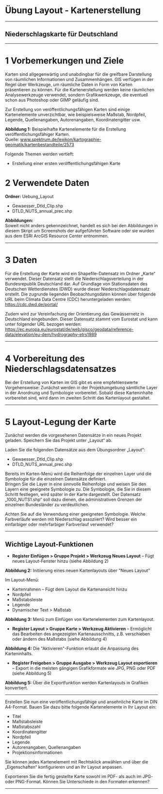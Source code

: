 # Übung Layout - Kartenerstellung

---

## Niederschlagskarte für Deutschland


---

# 1 Vorbemerkungen und Ziele

Karten sind allgegenwärtig und unabdingbar für die greifbare Darstellung von räumlichen Informationen und Zusammenhängen. GIS verfügen in der Regel über Werkzeuge, um räumliche Daten in Form von Karten präsentieren zu können. Für die Kartenerstellung werden keine räumlichen Analysewerkzeuge verwendet, sondern Grafikwerkzeuge, die eventuell schon aus Photoshop oder GIMP geläufig sind.

Zur Erstellung von veröffentlichungsfähigen Karten sind einige Kartenelemente unverzichtbar, wie beispielsweise Maßstab, Nordpfeil, Legende, Quellenangaben, Autorenangaben, Koordinatengitter usw.

**Abbildung 1:** Beispielhafte Kartenelemente für die Erstellung veröffentlichungsfähiger Karten.  
Quelle: www.spektrum.de/lexikon/kartographie-geomatik/kartenbestandteile/2573

Folgende Themen werden vertieft:  
- Erstellung einer ersten veröffentlichungsfähigen Karte

# 2 Verwendete Daten

**Ordner:** Uebung_Layout

- Gewaesser_Dtld_Clip.shp  
- DTLD_NUTS_annual_prec.shp  

**Abbildungen:**  
Soweit nicht anders gekennzeichnet, handelt es sich bei den Abbildungen in diesem Skript um Screenshots der aufgeführten Software oder sie wurden aus dem ESRI ArcGIS Resource Center entnommen.

---

# 3 Daten

Für die Erstellung der Karte wird ein Shapefile-Datensatz im Ordner „Karte“ verwendet. Dieser Datensatz stellt die Niederschlagsverteilung in der Bundesrepublik Deutschland dar. Auf Grundlage von Stationsdaten des Deutschen Wetterdienstes (DWD) wurde dieser Niederschlagsdatensatz erstellt. Die zugrunde liegenden Beobachtungsdaten können über folgende URL beim Climata Data Centre (CDC) heruntergeladen werden:  
https://cdc.dwd.de/portal/

Zudem wird zur Vereinfachung der Orientierung das Gewässernetz in Deutschland eingebunden. Dieser Datensatz stammt vom Eurostat und kann unter folgender URL bezogen werden:  
https://ec.europa.eu/eurostat/de/web/gisco/geodata/reference-data/elevation/eu-dem/hydrography-etrs1989

---

# 4 Vorbereitung des Niederschlagsdatensatzes

Bei der Erstellung von Karten im GIS gibt es eine empfehlenswerte Vorgehensweise: Zunächst werden in der Projektumgebung sämtliche Layer in der Anordnung und Symbologie vorbereitet. Sobald diese Karteninhalte vorbereitet sind, wird dann im zweiten Schritt das Kartenlayout gestaltet.

---

# 5 Layout-Legung der Karte

Zunächst werden die vorgesehenen Datensätze in ein neues Projekt geladen. Speichern Sie das Projekt unter „Layout“ ab.

Laden Sie die folgenden Datensätze aus dem Übungsordner „Layout“:  
- Gewaesser_Dtld_Clip.shp  
- DTLD_NUTS_annual_prec.shp

Bereits im Karten-Menü wird die Reihenfolge der einzelnen Layer und die Symbologie für die einzelnen Datensätze definiert.  
Bringen Sie die Layer in eine sinnvolle Reihenfolge und weisen Sie den Layern eine geeignete Symbologie zu. Die Symbologie, die Sie in diesem Schritt festlegen, wird später in der Karte dargestellt. Der Datensatz „1000_NUTS1.shp“ soll dazu dienen, die administrativen Grenzen der einzelnen Bundesländer zu verdeutlichen.

Achten Sie auf die Verwendung einer geeigneten Symbologie. Welche Farbverläufe werden mit Niederschlag assoziiert? Wird besser ein einfarbiger oder mehrfarbiger Farbverlauf verwendet?

---

## Wichtige Layout-Funktionen

- **Register Einfügen > Gruppe Projekt > Werkzeug Neues Layout** – Fügt neues Layout-Fenster hinzu (siehe Abbildung 2)

**Abbildung 2:** Initiierung eines neuen Kartenlayouts über "Neues Layout"

Im Layout-Menü:  
- Kartenrahmen – Fügt dem Layout die Kartenansicht hinzu  
- Nordpfeil  
- Maßstabsleiste  
- Legende  
- Dynamischer Text > Maßstab

**Abbildung 3:** Menü zum Einfügen von Kartenelementen zum Kartenlayout.

- **Register Layout > Gruppe Karte > Werkzeug Aktivieren** – Ermöglicht das Bearbeiten des angezeigten Kartenausschnitts, z.B. verschieben oder ändern des Maßstabs (siehe Abbildung 4)

**Abbildung 4:** Die "Aktivieren"-Funktion erlaubt die Anpassung des Karteninhalts.

- **Register Freigeben > Gruppe Ausgabe > Werkzeug Layout exportieren** – Export in die meisten gängigen Grafikformate wie JPG, PNG oder PDF (siehe Abbildung 5)

**Abbildung 5:** Über die Exportfunktion werden Kartenlayouts in Grafiken konvertiert.

---

Erstellen Sie nun eine veröffentlichungsfähige und ansehnliche Karte im DIN A4-Format. Bauen Sie dazu bitte folgende Kartenelemente in Ihr Layout ein:

- Titel  
- Maßstabsleiste  
- Maßstabszahl  
- Koordinatengitter  
- Nordpfeil  
- Legende  
- Autorenangaben, Quellenangaben  
- Projektionsinformationen  

Sie können jedes Kartenelement mit Rechtsklick anwählen und über die „Eigenschaften“ konfigurieren und an Ihr Layout anpassen.

Exportieren Sie die fertig gestellte Karte sowohl im PDF- als auch im JPG- oder PNG-Format. Können Sie Unterschiede in den Formaten erkennen?

---
